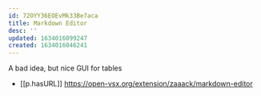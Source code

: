 ```yaml
---
id: 72OYY36EOEvMk33Be7aca
title: Markdown Editor
desc: ''
updated: 1634016099247
created: 1634016046241
---
```


A bad idea, but nice GUI for tables 

- [[p.hasURL]] https://open-vsx.org/extension/zaaack/markdown-editor
